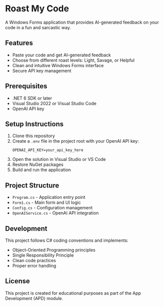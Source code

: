 # Roast My Code

A Windows Forms application that provides AI-generated feedback on your code in a fun and sarcastic way.

## Features

- Paste your code and get AI-generated feedback
- Choose from different roast levels: Light, Savage, or Helpful
- Clean and intuitive Windows Forms interface
- Secure API key management

## Prerequisites

- .NET 6 SDK or later
- Visual Studio 2022 or Visual Studio Code
- OpenAI API key

## Setup Instructions

1. Clone this repository
2. Create a `.env` file in the project root with your OpenAI API key:
   ```
   OPENAI_API_KEY=your_api_key_here
   ```
3. Open the solution in Visual Studio or VS Code
4. Restore NuGet packages
5. Build and run the application

## Project Structure

- `Program.cs` - Application entry point
- `Form1.cs` - Main form and UI logic
- `Config.cs` - Configuration management
- `OpenAIService.cs` - OpenAI API integration

## Development

This project follows C# coding conventions and implements:
- Object-Oriented Programming principles
- Single Responsibility Principle
- Clean code practices
- Proper error handling

## License

This project is created for educational purposes as part of the App Development (APD) module. 